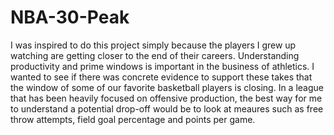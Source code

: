 # NBA-30-Peak

I was inspired to do this project simply because the players I grew up watching are getting closer to the end of their careers. 
Understanding productivity and prime windows is important in the business of athletics. I wanted to see if there was concrete evidence to support these takes that the window of
some of our favorite basketball players is closing. In a league that has been heavily focused on offensive production, the best way for me to understand a potential drop-off
would be to look at meaures such as free throw attempts, field goal percentage and points per game. 
